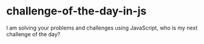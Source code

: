 # challenge-of-the-day-in-js
I am solving your problems and challenges using JavaScript, who is my next challenge of the day?
